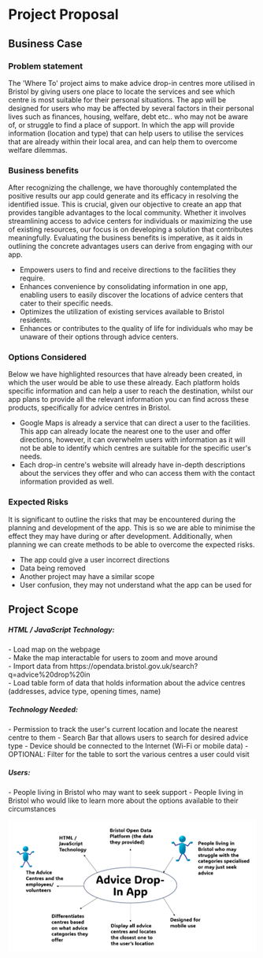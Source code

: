# Project Proposal

## Business Case

### Problem statement
The 'Where To' project aims to make advice drop-in centres more utilised in Bristol by giving users one place to locate the services and see which centre is most suitable for their personal situations. The app will be designed for users who may be affected by several factors in their personal lives such as finances, housing, welfare, debt etc.. who may not be aware of, or struggle to find a place of support. In which the app will provide information (location and type) that can help users to utilise the services that are already within their local area, and can help them to overcome welfare dilemmas. 


### Business benefits
After recognizing the challenge, we have thoroughly contemplated the positive results our app could generate and its efficacy in resolving the identified issue. This is crucial, given our objective to create an app that provides tangible advantages to the local community. Whether it involves streamlining access to advice centers for individuals or maximizing the use of existing resources, our focus is on developing a solution that contributes meaningfully. Evaluating the business benefits is imperative, as it aids in outlining the concrete advantages users can derive from engaging with our app.

- Empowers users to find and receive directions to the facilities they require.
- Enhances convenience by consolidating information in one app, enabling users to easily discover the locations of advice centers that cater to their specific needs.
- Optimizes the utilization of existing services available to Bristol residents.
- Enhances or contributes to the quality of life for individuals who may be unaware of their options through advice centers.
  

### Options Considered
Below we have highlighted resources that have already been created, in which the user would be able to use these already. Each platform holds specific information and can help a user to reach the destination, whilst our app plans to provide all the relevant information you can find across these products, specifically for advice centres in Bristol. 

- Google Maps is already a service that can direct a user to the facilities. This app can already locate the nearest one to the user and offer directions, however, it can overwhelm users with information as it will not be able to identify which centres are suitable for the specific user's needs. 
- Each drop-in centre's website will already have in-depth descriptions about the services they offer and who can access them with the contact information provided as well.


### Expected Risks
It is significant to outline the risks that may be encountered during the planning and development of the app. This is so we are able to minimise the effect they may have during or after development. Additionally, when planning we can create methods to be able to overcome the expected risks. 

- The app could give a user incorrect directions
- Data being removed
- Another project may have a similar scope
- User confusion, they may not understand what the app can be used for 

## Project Scope
<h5>HTML / JavaScript Technology:</h5>
- Load map on the webpage <BR>
- Make the map interactable for users to zoom and move around<BR>
- Import data from https://opendata.bristol.gov.uk/search?q=advice%20drop%20in<BR>
- Load table form of data that holds information about the advice centres (addresses, advice type, opening times, name)

<H5>Technology Needed:</H5>
- Permission to track the user's current location and locate the nearest centre to them
- Search Bar that allows users to search for desired advice type
- Device should be connected to the Internet (Wi-Fi or mobile data)
- OPTIONAL: Filter for the table to sort the various centres a user could visit


<H5>Users:</H5>
- People living in Bristol who may want to seek support
- People living in Bristol who would like to learn more about the options available to their circumstances

  


![Insert your context diagram here](images/context.png)

